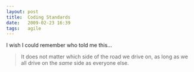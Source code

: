 ```yaml
---
layout: post
title:  Coding Standards
date:   2009-02-23 16:39
tags:   agile
---
```


I wish I could remember who told me this&hellip;

> It does not matter which side of the road we drive on, as long as we all drive on the _same_ side as everyone else.
